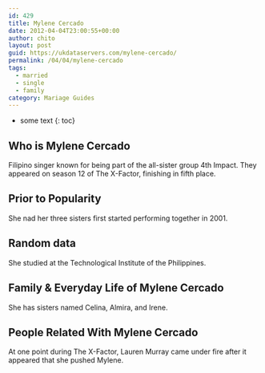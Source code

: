 ```yaml
---
id: 429
title: Mylene Cercado
date: 2012-04-04T23:00:55+00:00
author: chito
layout: post
guid: https://ukdataservers.com/mylene-cercado/
permalink: /04/04/mylene-cercado  
tags:
  - married
  - single
  - family
category: Mariage Guides
---
```


* some text
{: toc}


## Who is  Mylene Cercado
                  
                  
                  
Filipino singer known for being part of the all-sister group 4th Impact. They appeared on season 12 of The X-Factor, finishing in fifth place.
                  
                
                
                
## Prior to Popularity 
                  
                  
                  
She nad her three sisters first started performing together in 2001.
                  
                
                
                
## Random data 
                  
                  
                  
She studied at the Technological Institute of the Philippines.
                  
                
                
                
## Family & Everyday Life of Mylene Cercado
                  
                  
                  
She has sisters named Celina, Almira, and Irene.
                  
                
                
                
## People Related With  Mylene Cercado
                  
                  
                  
At one point during The X-Factor, Lauren Murray came under fire after it appeared that she pushed Mylene.
                  
                
              
            
          
          
          
    
    
  
